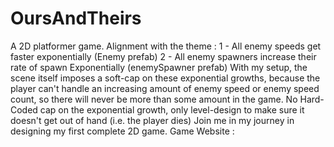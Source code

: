 # OursAndTheirs
A 2D platformer game.
Alignment with the theme : 
1 - All enemy speeds get faster exponentially (Enemy prefab)
2 - All enemy spawners increase their rate of spawn Exponentially (enemySpawner prefab)
With my setup, the scene itself imposes a soft-cap on these exponential growths, because the player can't handle 
an increasing amount of enemy speed or enemy speed count, so there will never be more than some amount in the game.
No Hard-Coded cap on the exponential growth, only level-design to make sure it doesn't get out of hand (i.e. the player dies)
Join me in my journey in designing my first complete 2D game.
Game Website : 
